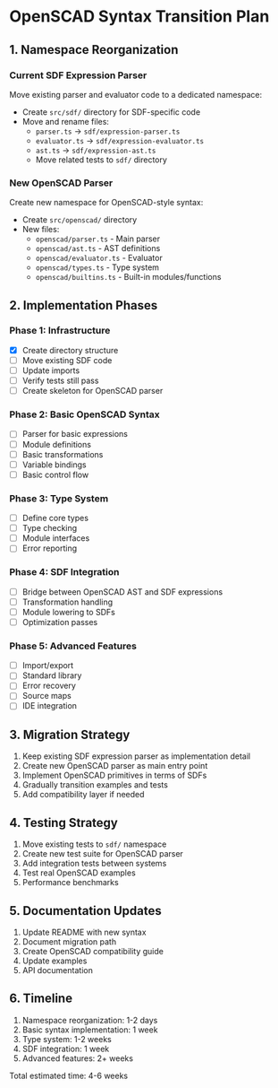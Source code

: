 # OpenSCAD Syntax Transition Plan

## 1. Namespace Reorganization

### Current SDF Expression Parser
Move existing parser and evaluator code to a dedicated namespace:
- Create `src/sdf/` directory for SDF-specific code
- Move and rename files:
  - `parser.ts` -> `sdf/expression-parser.ts`
  - `evaluator.ts` -> `sdf/expression-evaluator.ts`
  - `ast.ts` -> `sdf/expression-ast.ts`
  - Move related tests to `sdf/` directory

### New OpenSCAD Parser
Create new namespace for OpenSCAD-style syntax:
- Create `src/openscad/` directory
- New files:
  - `openscad/parser.ts` - Main parser
  - `openscad/ast.ts` - AST definitions
  - `openscad/evaluator.ts` - Evaluator
  - `openscad/types.ts` - Type system
  - `openscad/builtins.ts` - Built-in modules/functions

## 2. Implementation Phases

### Phase 1: Infrastructure
- [x] Create directory structure
- [ ] Move existing SDF code
- [ ] Update imports
- [ ] Verify tests still pass
- [ ] Create skeleton for OpenSCAD parser

### Phase 2: Basic OpenSCAD Syntax
- [ ] Parser for basic expressions
- [ ] Module definitions
- [ ] Basic transformations
- [ ] Variable bindings
- [ ] Basic control flow

### Phase 3: Type System
- [ ] Define core types
- [ ] Type checking
- [ ] Module interfaces
- [ ] Error reporting

### Phase 4: SDF Integration
- [ ] Bridge between OpenSCAD AST and SDF expressions
- [ ] Transformation handling
- [ ] Module lowering to SDFs
- [ ] Optimization passes

### Phase 5: Advanced Features
- [ ] Import/export
- [ ] Standard library
- [ ] Error recovery
- [ ] Source maps
- [ ] IDE integration

## 3. Migration Strategy

1. Keep existing SDF expression parser as implementation detail
2. Create new OpenSCAD parser as main entry point
3. Implement OpenSCAD primitives in terms of SDFs
4. Gradually transition examples and tests
5. Add compatibility layer if needed

## 4. Testing Strategy

1. Move existing tests to `sdf/` namespace
2. Create new test suite for OpenSCAD parser
3. Add integration tests between systems
4. Test real OpenSCAD examples
5. Performance benchmarks

## 5. Documentation Updates

1. Update README with new syntax
2. Document migration path
3. Create OpenSCAD compatibility guide
4. Update examples
5. API documentation

## 6. Timeline

1. Namespace reorganization: 1-2 days
2. Basic syntax implementation: 1 week
3. Type system: 1-2 weeks
4. SDF integration: 1 week
5. Advanced features: 2+ weeks

Total estimated time: 4-6 weeks

